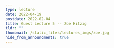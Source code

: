```yaml
---
type: lecture
date: 2022-04-19
postdate: 2022-02-04
title: Guest Lecture 5 -- Zoë Hitzig
tldr: ""
thumbnail: /static_files/lectures_imgs/zoe.jpg
hide_from_announcments: true
---
```


